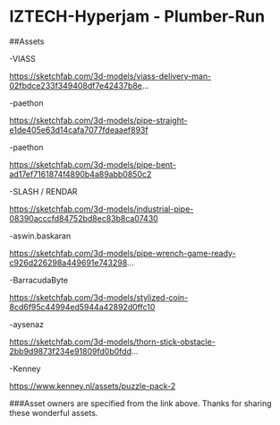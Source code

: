# IZTECH-Hyperjam - Plumber-Run

##Assets

-VIASS

https://sketchfab.com/3d-models/viass-delivery-man-02fbdce233f349408df7e42437b8e...

-paethon

https://sketchfab.com/3d-models/pipe-straight-e1de405e63d14cafa7077fdeaaef893f

-paethon

https://sketchfab.com/3d-models/pipe-bent-ad17ef7161874f4890b4a89abb0850c2

-SLASH / RENDAR

https://sketchfab.com/3d-models/industrial-pipe-08390acccfd84752bd8ec83b8ca07430

-aswin.baskaran

https://sketchfab.com/3d-models/pipe-wrench-game-ready-c926d226298a449691e743298...

-BarracudaByte

https://sketchfab.com/3d-models/stylized-coin-8cd6f95c44994ed5944a42892d0ffc10

-aysenaz

https://sketchfab.com/3d-models/thorn-stick-obstacle-2bb9d9873f234e91809fd0b0fdd...

-Kenney

https://www.kenney.nl/assets/puzzle-pack-2


###Asset owners are specified from the link above. Thanks for sharing these wonderful assets.
